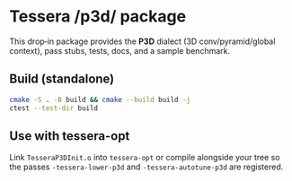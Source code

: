 # Tessera /p3d/ package

This drop‑in package provides the **P3D** dialect (3D conv/pyramid/global context),
pass stubs, tests, docs, and a sample benchmark.

## Build (standalone)
```bash
cmake -S . -B build && cmake --build build -j
ctest --test-dir build
```

## Use with tessera-opt
Link `TesseraP3DInit.o` into `tessera-opt` or compile alongside your tree so the
passes `-tessera-lower-p3d` and `-tessera-autotune-p3d` are registered.
